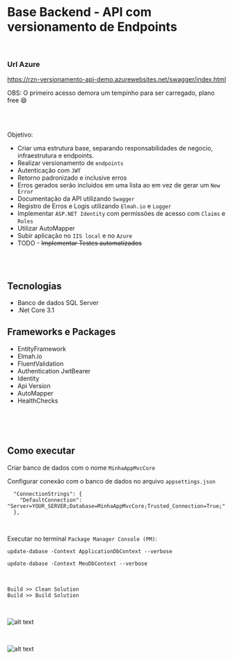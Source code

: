 # Base Backend - API com versionamento de Endpoints

<br/>

### Url Azure

https://rzn-versionamento-api-demo.azurewebsites.net/swagger/index.html

OBS: O primeiro acesso demora um tempinho para ser carregado, plano free :smile:

<br/>
<br/>

Objetivo:
- Criar uma estrutura base, separando responsabilidades de negocio, infraestrutura e endpoints.
- Realizar versionamento de `endpoints`
- Autenticação com `JWT`
- Retorno padronizado e inclusive erros
- Erros gerados serão incluidos em uma lista ao em vez de gerar um `New Error`
- Documentação da API utilizando `Swagger`
- Registro de Erros e Logis utilizando `Elmah.io` e `Logger`
- Implementar `ASP.NET Identity` com permissões de acesso com `Claims` e `Roles`
- Utilizar AutoMapper
- Subir aplicação no `IIS local` e no `Azure`
- TODO - ~~Implementar Testes automatizados~~

<br/>
<br/>

## Tecnologias
- Banco de dados SQL Server
- .Net Core 3.1

## Frameworks e Packages
- EntityFramework
- Elmah.io
- FluentValidation
- Authentication JwtBearer
- Identity
- Api Version
- AutoMapper
- HealthChecks

<br/>
<br/>

<br>

## Como executar

Criar banco de dados com o nome `MinhaAppMvcCore`

Configurar conexão com o banco de dados no arquivo `appsettings.json`


```
  "ConnectionStrings": {
    "DefaultConnection": "Server=YOUR_SERVER;Database=MinhaAppMvcCore;Trusted_Connection=True;"
  },
```

<br>

Executar no terminal `Package Manager Console (PM)`:
<br>

```
update-dabase -Context ApplicationDbContext --verbose
```

```
update-dabase -Context MeuDbContext --verbose
```
<br>

`Build >> Clean Solution`
<br>
`Build >> Build Solution`

<br>

![alt text](https://github.com/cleberspirlandeli/versionamento-api/blob/master/images/swagger.png)

<br>

![alt text](https://github.com/cleberspirlandeli/versionamento-api/blob/master/images/elmah.png)

<br>

